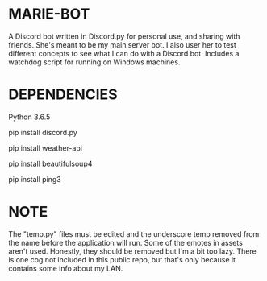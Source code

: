 MARIE-BOT
=============
A Discord bot written in Discord.py for personal use, and sharing with friends.
She's meant to be my main server bot. I also user her to test different concepts
to see what I can do with a Discord bot. Includes a watchdog script for running
on Windows machines.

DEPENDENCIES
=============
Python 3.6.5

pip install discord.py

pip install weather-api

pip install beautifulsoup4

pip install ping3

NOTE
=============
The "temp.py" files must be edited and the underscore temp removed from the
name before the application will run. Some of the emotes in assets aren't used.
Honestly, they should be removed but I'm a bit too lazy. There is one cog not
included in this public repo, but that's only because it contains some info about
my LAN.
